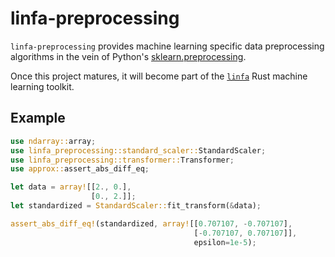 # linfa-preprocessing

`linfa-preprocessing` provides machine learning specific data preprocessing algorithms in the vein of Python's [sklearn.preprocessing](https://scikit-learn.org/stable/modules/preprocessing.html).

Once this project matures, it will become part of the [`linfa`](https://github.com/rust-ml/linfa) Rust machine learning toolkit.

## Example


```rust
use ndarray::array;
use linfa_preprocessing::standard_scaler::StandardScaler;
use linfa_preprocessing::transformer::Transformer;
use approx::assert_abs_diff_eq;

let data = array![[2., 0.],
                  [0., 2.]];
let standardized = StandardScaler::fit_transform(&data);

assert_abs_diff_eq!(standardized, array![[0.707107, -0.707107], 
                                         [-0.707107, 0.707107]], 
                                         epsilon=1e-5);
```